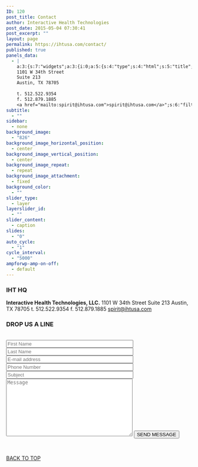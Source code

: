 ```yaml
---
ID: 120
post_title: Contact
author: Interactive Health Technologies
post_date: 2015-05-04 07:30:41
post_excerpt: ""
layout: page
permalink: https://ihtusa.com/contact/
published: true
panels_data:
  - |
    a:3:{s:7:"widgets";a:3:{i:0;a:5:{s:4:"type";s:4:"html";s:5:"title";s:6:"IHT HQ";s:4:"text";s:190:"<strong>Interactive Health Technologies, LLC.</strong>
    1101 W 34th Street
    Suite 213
    Austin, TX 78705
    
    t. 512.522.9354
    f. 512.879.1885
    <a href="mailto:spirit@ihtusa.com">spirit@ihtusa.com</a>";s:6:"filter";s:1:"1";s:11:"panels_info";a:6:{s:5:"class";s:30:"WP_Widget_Black_Studio_TinyMCE";s:3:"raw";b:0;s:4:"grid";i:0;s:4:"cell";i:0;s:2:"id";i:0;s:5:"style";a:3:{s:18:"background_display";s:4:"tile";s:16:"featured_widgets";b:1;s:12:"bigger_title";s:0:"";}}}i:1;a:5:{s:4:"type";s:6:"visual";s:5:"title";s:14:"DROP US A LINE";s:4:"text";s:51:"<p>[contact-form-7 id="122" title="Contact Us"]</p>";s:6:"filter";s:1:"1";s:11:"panels_info";a:6:{s:5:"class";s:30:"WP_Widget_Black_Studio_TinyMCE";s:3:"raw";b:0;s:4:"grid";i:0;s:4:"cell";i:1;s:2:"id";i:1;s:5:"style";a:3:{s:18:"background_display";s:4:"tile";s:16:"featured_widgets";s:0:"";s:12:"bigger_title";b:1;}}}i:2;a:3:{s:4:"text";s:0:"";s:11:"button_text";s:30:"<a href="#TOP">BACK TO TOP</a>";s:11:"panels_info";a:6:{s:5:"class";s:17:"PW_Call_To_Action";s:3:"raw";b:0;s:4:"grid";i:1;s:4:"cell";i:0;s:2:"id";i:2;s:5:"style";a:3:{s:18:"background_display";s:4:"tile";s:16:"featured_widgets";s:0:"";s:12:"bigger_title";s:0:"";}}}}s:5:"grids";a:2:{i:0;a:2:{s:5:"cells";i:2;s:5:"style";a:2:{s:7:"padding";s:4:"60px";s:18:"background_display";s:4:"tile";}}i:1;a:2:{s:5:"cells";i:1;s:5:"style";a:0:{}}}s:10:"grid_cells";a:3:{i:0;a:2:{s:4:"grid";i:0;s:6:"weight";d:0.2502081599;}i:1;a:2:{s:4:"grid";i:0;s:6:"weight";d:0.7497918401;}i:2;a:2:{s:4:"grid";i:1;s:6:"weight";i:1;}}}
subtitle:
  - ""
sidebar:
  - none
background_image:
  - "826"
background_image_horizontal_position:
  - center
background_image_vertical_position:
  - center
background_image_repeat:
  - repeat
background_image_attachment:
  - fixed
background_color:
  - ""
slider_type:
  - layer
layerslider_id:
  - ""
slider_content:
  - caption
slides:
  - "0"
auto_cycle:
  - "1"
cycle_interval:
  - "5000"
ampforwp-amp-on-off:
  - default
---
```

<h3 class="widget-title"><span class="widget-title__inline">IHT HQ</span></h3>
<strong>Interactive Health Technologies, LLC.</strong> 1101 W 34th Street Suite 213 Austin, TX 78705 t. 512.522.9354 f. 512.879.1885 <a href="mailto:spirit@ihtusa.com">spirit@ihtusa.com</a>
<h3 class="widget-title"><span class="widget-title__inline">DROP US A LINE</span></h3>
&nbsp;

<form class="wpcf7-form" action="/wp-admin/admin-ajax.php?action=so_panels_import_layout&amp;_panelsnonce=e2f7bb283d#wpcf7-f463-o1" method="post" novalidate="novalidate"><input name="_wpcf7" type="hidden" value="463" /> <input name="_wpcf7_version" type="hidden" value="4.2.2" /> <input name="_wpcf7_locale" type="hidden" value="en_US" /> <input name="_wpcf7_unit_tag" type="hidden" value="wpcf7-f463-o1" /> <input name="_wpnonce" type="hidden" value="9dc0032cc1" /> <span class="wpcf7-form-control-wrap your-name"><input class="wpcf7-form-control wpcf7-text wpcf7-validates-as-required" name="your-name" size="40" type="text" value="" placeholder="First Name" /></span> <span class="wpcf7-form-control-wrap last-name"><input class="wpcf7-form-control wpcf7-text wpcf7-validates-as-required" name="last-name" size="40" type="text" value="" placeholder="Last Name" /></span> <span class="wpcf7-form-control-wrap your-email"><input class="wpcf7-form-control wpcf7-text wpcf7-email wpcf7-validates-as-required wpcf7-validates-as-email" name="your-email" size="40" type="email" value="" placeholder="E-mail address" /></span> <span class="wpcf7-form-control-wrap your-phone"><input class="wpcf7-form-control wpcf7-text wpcf7-tel wpcf7-validates-as-required wpcf7-validates-as-tel" name="your-phone" size="40" type="tel" value="" placeholder="Phone Number" /></span> <span class="wpcf7-form-control-wrap your-subject"><input class="wpcf7-form-control wpcf7-text" name="your-subject" size="40" type="text" value="" placeholder="Subject" /></span> <span class="wpcf7-form-control-wrap your-message"><textarea class="wpcf7-form-control wpcf7-textarea" cols="40" name="your-message" rows="10" placeholder="Message"></textarea></span>
<input class="wpcf7-form-control wpcf7-submit btn btn-primary" type="submit" value="SEND MESSAGE" /></form>&nbsp;

<a href="#TOP">BACK TO TOP</a>